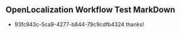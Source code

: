 ## OpenLocalization Workflow Test MarkDown
* 93fc943c-5ca9-4277-b844-79c9cdfb4324 thanks!

<!--HONumber=Jul16_HO3-->


